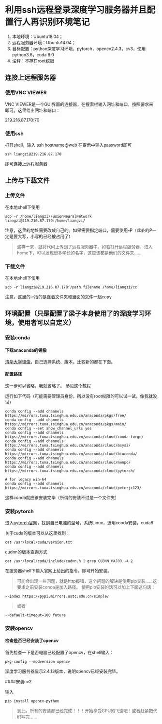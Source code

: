 # 利用ssh远程登录深度学习服务器并且配置行人再识别环境笔记
1. 本地环境：Ubuntu18.04；
2. 远程服务器环境：Ubuntu14.04；
3. 目标配置：python深度学习环境，pytorch，opencv2.4.3，cv3，使用python3.6，cuda 8.0
4. 注释：不存在root权限

## 连接上远程服务器
### 使用VNC VIEWER

VNC VIEWER是一个GUI界面的连接器，在搜索栏输入网址和端口，按照要求来即可。这里给出网址和端口：

219.216.87.170:70
### 使用ssh

打开shell，输入 ssh hostname@web 在提示中输入password即可

```commandline
ssh liangzi@219.216.87.170
```

即可连接上远程服务器

## 上传与下载文件
### 上传文件

在本地shell下使用
```commandline
scp -r /home/liangzi/FusionNeuralNetwork liangzi@219.216.87.170:/home/liangzi/
```
注意，这里的地址需要改成自己的。如果需要指定端口，需要使用-P（此处的P一定是要大写，小写的已经被占用了）

> 这样一来，就将代码上传到了远程服务器中。如若打开远程服务器，进入home下，可以发现很多学长的名字，这应该都是他们的文件夹……

### 下载文件

在本地shell下使用
```commandline
scp -r liangzi@219.216.87.170:/path.filename /home/liangzi/cc
```
注意，这里的-r指的是连着文件夹和里面的文件一起copy

## 环境配置（只是配置了梁子本身使用了的深度学习环境，使用者可以自定义）
### 安装conda
#### 下载anaconda的镜像
[清华大学镜像](https://mirrors.tuna.tsinghua.edu.cn/anaconda/archive/)，自己选择系统、版本。比较新的都在下面。
#### 配置路径
这一步可以省略，我就省略了。
参见这个[教程](https://mirror.tuna.tsinghua.edu.cn/help/anaconda/)

运行如下代码（可能需要管理员身份，所以没有root权限的可以试一试，像我就没试）
```commandline
conda config --add channels https://mirrors.tuna.tsinghua.edu.cn/anaconda/pkgs/free/
conda config --add channels https://mirrors.tuna.tsinghua.edu.cn/anaconda/pkgs/main/
conda config --set show_channel_urls yes
conda config --add channels https://mirrors.tuna.tsinghua.edu.cn/anaconda/cloud/conda-forge/
conda config --add channels https://mirrors.tuna.tsinghua.edu.cn/anaconda/cloud/msys2/
conda config --add channels https://mirrors.tuna.tsinghua.edu.cn/anaconda/cloud/bioconda/
conda config --add channels https://mirrors.tuna.tsinghua.edu.cn/anaconda/cloud/menpo/
conda config --add channels https://mirrors.tuna.tsinghua.edu.cn/anaconda/cloud/pytorch/

# for legacy win-64
conda config --add channels https://mirrors.tuna.tsinghua.edu.cn/anaconda/cloud/peterjc123/
```
这样conda就应该安装完毕（所谓的安装不过是一个文件夹）

### 安装pytorch

进入[pytorch官网](https://pytorch.org/)，找到自己电脑的型号，系统Linux，选用conda安装，cuda8

关于cuda的版本可以从这里找到：
```commandline
cat /usr/local/cuda/version.txt
```
cudnn的版本查询方式
```commandline
cat /usr/local/cuda/include/cudnn.h | grep CUDNN_MAJOR -A 2
```
在服务器shell下输入官网上给出的指令，即可开始安装。
> 可能会出现一些问题，就是http报错，这个问题的解决是使用pip安装……这要求之前安装conda是加入路径。
使用pip安装的话可以加上下面这句话：

```commandline
--index https://pypi.mirrors.ustc.edu.cn/simple/
```
> 或者
```commandline
--default-timeout=100 future
```
### 安装opencv

#### 检查是否已经安装了opencv
首先检查一下是否电脑已经配置了opencv，在shell输入：
```commandline
pkg-config --modversion opencv
```
深度学习服务器显示2.4.13版本，说明opencv已经安装完毕。

####安装cv2

输入
```commandline
pip install opencv-python
```
> 到此，所有的安装都已经完成！！！开始享受GPU的飞速吧！或者赶紧把代码写完......

















